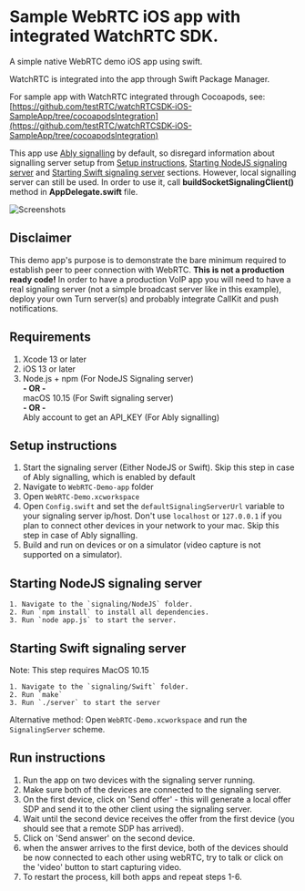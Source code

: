 # Sample WebRTC iOS app with integrated WatchRTC SDK.
A simple native WebRTC demo iOS app using swift. 

WatchRTC is integrated into the app through Swift Package Manager.

For sample app with WatchRTC integrated through Cocoapods, see: [https://github.com/testRTC/watchRTCSDK-iOS-SampleApp/tree/cocoapodsIntegration](https://github.com/testRTC/watchRTCSDK-iOS-SampleApp/tree/cocoapodsIntegration)

This app use [Ably signalling](https://ably.com/) by default, so disregard information about signalling server setup from [Setup instructions](https://github.com/testRTC/watchRTCSDK-iOS-SampleApp#setup-instructions), [Starting NodeJS signaling server](https://github.com/testRTC/watchRTCSDK-iOS-SampleApp#starting-nodejs-signaling-server) and [Starting Swift signaling server](https://github.com/testRTC/watchRTCSDK-iOS-SampleApp#starting-swift-signaling-server) sections. However, local signalling server can still be used. In order to use it, call **buildSocketSignalingClient()** method in **AppDelegate.swift** file.

![Screenshots](images/WebRTC.png)

## Disclaimer
This demo app's purpose is to demonstrate the bare minimum required to establish peer to peer connection with WebRTC. **This is not a production ready code!** In order to have a production VoIP app you will need to have a real signaling server (not a simple broadcast server like in this example), deploy your own Turn server(s) and probably integrate CallKit and push notifications.

## Requirements
1. Xcode 13 or later
2. iOS 13 or later
3. Node.js + npm (For NodeJS Signaling server)  
**- OR -**  
macOS 10.15 (For Swift signaling server)  
**- OR -**  
Ably account to get an API_KEY (For Ably signalling)  

## Setup instructions
1. Start the signaling server (Either NodeJS or Swift). Skip this step in case of Ably signalling, which is enabled by default
2. Navigate to `WebRTC-Demo-app` folder
3. Open `WebRTC-Demo.xcworkspace`
4. Open `Config.swift` and set the `defaultSignalingServerUrl` variable to your signaling server ip/host. Don't use `localhost` or `127.0.0.1` if you plan to connect other devices in your network to your mac. Skip this step in case of Ably signalling.
5. Build and run on devices or on a simulator (video capture is not supported on a simulator).

## Starting NodeJS signaling server
    1. Navigate to the `signaling/NodeJS` folder.
    2. Run `npm install` to install all dependencies.
    3. Run `node app.js` to start the server.

## Starting Swift signaling server
Note: This step requires MacOS 10.15

    1. Navigate to the `signaling/Swift` folder.
    2. Run `make`
    3. Run `./server` to start the server

Alternative method: Open `WebRTC-Demo.xcworkspace` and run the `SignalingServer` scheme.

## Run instructions
1. Run the app on two devices with the signaling server running.
2. Make sure both of the devices are connected to the signaling server.
3. On the first device, click on 'Send offer' - this will generate a local offer SDP and send it to the other client using the signaling server.
4. Wait until the second device receives the offer from the first device (you should see that a remote SDP has arrived).
5. Click on 'Send answer' on the second device.
6. when the answer arrives to the first device, both of the devices should be now connected to each other using webRTC, try to talk or click on the 'video' button to start capturing video.
7. To restart the process, kill both apps and repeat steps 1-6.
